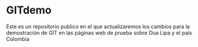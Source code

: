 # GITdemo
Este es un repositorio publico en el que actualizaremos los cambios para la demostración de GIT en las páginas web de prueba sobre Dua Lipa y el país Colombia
